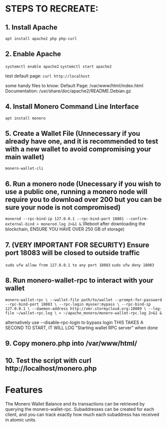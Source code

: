 # STEPS TO RECREATE:
## 1. Install Apache
`apt install apache2 php php-curl`

## 2. Enable Apache
`systemctl enable apache2`
`systemctl start apache2`

test default page: 
`curl http://localhost`

some handy files to know:
Default Page: /var/www/html/index.html
Documentation: /usr/share/doc/apache2/README.Debian.gz

## 4. Install Monero Command Line Interface
`apt install monero`

## 5. Create a Wallet File (Unnecessary if you already have one, and it is recommended to test with a new wallet to avoid compromising your main wallet)
`monero-wallet-cli`

## 6. Run a monero node (Unecessary if you wish to use a public one, running a monero node will require you to download over 200 but you can be sure your node is not compromised)
`monerod --rpc-bind-ip 127.0.0.1 --rpc-bind-port 18081 --confirm-external-bind > monerod.log 2>&1 &`
(Reboot after downloading the blockchain, ENSURE YOU HAVE OVER 250 GB of storage)

## 7. (VERY IMPORTANT FOR SECURITY) Ensure port 18083 will be closed to outside traffic
`sudo ufw allow from 127.0.0.1 to any port 18083`
`sudo ufw deny 18083`

## 8. Run monero-wallet-rpc to interact with your wallet
`monero-wallet-rpc \
    --wallet-file path/to/wallet
    --prompt-for-password
    --rpc-bind-port 18083 \
    --rpc-login myuser:mypass \
    --rpc-bind-ip 127.0.0.1 \
    --daemon-address http://xmr.stormycloud.org:18089 \
    --log-file ~/wallet-rpc.log \
    > ~/apache_monero/monero-wallet-rpc.log 2>&1 &`

alternatively use --disable-rpc-login to bypass login
THIS TAKES A SECOND TO START, IT WILL LOG "Starting wallet RPC server" when done

## 9. Copy monero.php into /var/www/html/
## 10. Test the script with curl http://localhost/monero.php

# Features
The Monero Wallet Balance and its transactions can be retrieved by querying the monero-wallet-rpc. Subaddresses can be created for each client, and you can track exactly how much each subaddress has received in atomic units.
